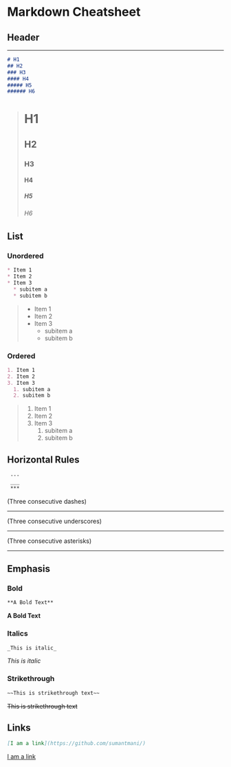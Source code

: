 # Markdown Cheatsheet

## Header
---
```markdown
# H1
## H2
### H3
#### H4
##### H5
###### H6
```
> # H1
> ## H2
> ### H3
> #### H4
> ##### H5
> ###### H6

## List 
### Unordered 
```markdown
* Item 1
* Item 2
* Item 3
  * subitem a
  * subitem b
```
> * Item 1
> * Item 2
> * Item 3
>   * subitem a
>   * subitem b

### Ordered 
```markdown
1. Item 1
2. Item 2
3. Item 3
  1. subitem a
  2. subitem b
```
> 1. Item 1
> 2. Item 2
> 3. Item 3
>    1. subitem a
>    2. subitem b

## Horizontal Rules
```markdown
 ---
 ___
 *** 
 ```
 (Three consecutive dashes) 
 
 --- 
 (Three consecutive underscores) 
 
 ___
 (Three consecutive asterisks) 
 
 *** 

## Emphasis 
### Bold
```markdown
**A Bold Text**
```
**A Bold Text**

### Italics
```markdown
_This is italic_
```
_This is italic_

### Strikethrough
```markdown
~~This is strikethrough text~~
```
~~This is strikethrough text~~

## Links
```markdown
[I am a link](https://github.com/sumantmani/)
```
[I am a link](https://github.com/sumantmani/)

